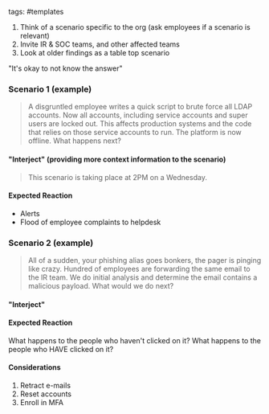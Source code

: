 tags: #templates 

1. Think of a scenario specific to the org (ask employees if a scenario is relevant)
2. Invite IR & SOC teams, and other affected teams
3. Look at older findings as a table top scenario

"It's okay to not know the answer"

### Scenario 1 (example)

> A disgruntled employee writes a quick script to brute force all LDAP accounts. Now all accounts, including service accounts and super users are locked out. This affects production systems and the code that relies on those service accounts to run. The platform is now offline. What happens next?

#### "Interject" (providing more context information to the scenario)

> This scenario is taking place at 2PM on a Wednesday.

#### Expected Reaction

- Alerts
- Flood of employee complaints to helpdesk

### Scenario 2 (example)

> All of a sudden, your phishing alias goes bonkers, the pager is pinging like crazy. Hundred of employees are forwarding the same email to the IR team. We do initial analysis and determine the email contains a malicious payload. What would we do next?

#### "Interject"


#### Expected Reaction

What happens to the people who haven't clicked on it?
What happens to the people who HAVE clicked on it?

#### Considerations

1. Retract e-mails
2. Reset accounts
3. Enroll in MFA
